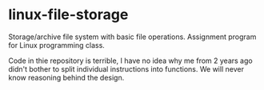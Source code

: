 # linux-file-storage
Storage/archive file system with basic file operations. Assignment program for Linux programming class.

Code in thie repository is terrible, I have no idea why me from 2 years ago didn't bother to split individual instructions into functions. We will never know reasoning behind the design.

